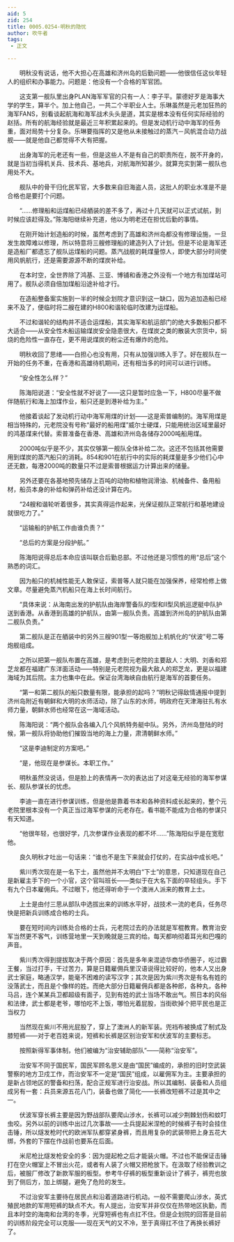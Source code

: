 ```yaml
---
aid: 5
zid: 254
title: 0005.0254-明秋的隐忧
author: 吹牛者
tags: 
 - 正文

---
```




　　明秋没有说话，他不大担心在高雄和济州岛的后勤问题——他很信任这伙年轻人的组织和办事能力。问题是：他没有一个合格的军官团。

　　这支第一舰队里出身PLAN海军军官的只有一人：李子平。蒙德好歹是海事大学的学生，算半个。加上他自己，一共二个半职业人士。乐琳虽然是元老加狂热的海军FANS，别看谈起航海和海军战术头头是道，其实是根本没有任何实际经验的赵括。所有的航海经验就是最近三年积累起来的。但是发动机行动中海军的任务重，面对局势十分复杂。乐琳要指挥的又是他从未接触过的蒸汽－风帆混合动力战舰——就是他自己都觉得不大有把握。

　　出身海军的元老还有一些，但是这些人不是有自己的职责所在，脱不开身的，就是当初当得机关兵、技术兵、基地兵，对航海所知甚少。就算充实到第一舰队也用处不大。

　　舰队中的骨干归化民军官，大多数来自旧海盗人员，这批人的职业水准是不是合格也是要打个问题。

　　“……修理船和运煤船已经舾装的差不多了，再过十几天就可以正式试航，到时候应该赶得及。”陈海阳继续补充道，他以为明老还在担忧后勤的事情。

　　在刚开始计划造船的时候，虽然考虑到了高雄和济州岛都没有修理设施，一旦发生故障难以修理，所以特意将三艘修理船的建造列入了计划。但是不论是海军还是造船厂都遗忘了舰队运煤船的问题。蒸汽战舰的耗煤量惊人，即使大部分时间使用风帆航行，还是需要源源不断的煤炭补给。

　　在本时空，全世界除了鸿基、三亚、博铺和香港之外没有一个地方有加煤站可用了。舰队必须自倍加煤船沿途补给才行。

　　在造船整备案实施到一半的时候企划院才意识到这一缺口，因为追加造船已经来不及了，便临时将二艘在建的H800和谐轮临时改建为运煤船。

　　不过和谐轮的结构并不适合运煤船，其实海军和航运部门的绝大多数船只都不大适合——从安全性木船运输煤炭安全隐患很大，在煤炭之类的散装大宗货中，焖烧的危险性一直存在，更不用说煤炭的粉尘还有爆炸的危险。

　　明秋收回了思绪——白担心也没有用，只有从加强训练入手了。好在舰队在一开始的任务不重，在香港和高雄待机期间，还有相当多的时间可以进行训练。

　　“安全性怎么样？”

　　陈海阳说道：“安全性就不好说了——这只是暂时应急一下，H800尽量不做伴随航行和海上加煤作业，船只还是到港补给为主。”

　　他接着谈起了发动机行动中海军用煤的计划——这是索普编制的。海军用煤是相当特殊的，元老院没有号称“最好的船用煤”威尔士硬煤，只能用统治区域里最好的鸿基煤来代替。索普准备在香港、高雄和济州岛各储存2000吨船用煤。

　　2000吨似乎是不少，其实仅够第一舰队全体补给二次。这还不包括其他需要用到煤炭的蒸汽船只的消耗。854和901在航行中的实际的耗煤量是多少他们心中还无数，每港2000吨的数量只不过是索普根据运力计算出来的储量。

　　另外还要在各基地预先储存上百吨的动物和植物润滑油、机械备件、备用船材，船员本身的补给和弹药补给还没计算在内。

　　“24艘和谐轮听着很多，其实真得运作起来，光保证舰队正常航行和基地建设就很吃力了。”

　　“运输船的护航工作由谁负责？”

　　“总后的方案是分段护航。”

　　陈海阳说得总后本命应该叫联合后勤总部。不过他还是习惯性的用“总后”这个熟悉的词汇。

　　因为船只的机械性能无人敢保证，索普等人就只能在加强保养，经常检修上做文章。尽量避免蒸汽机船只在海上长时间航行。

　　“具体来说：从海南出发的护航队由海岸警备队的I型和II型风帆巡逻艇中队护送到香港。从香港到高雄的护航队，由第一舰队负责。高雄到济州岛的护航队由第二舰队负责。”

　　第二舰队是正在舾装中的另外三艘901型一等炮舰加上机帆化的“伏波”号二等炮舰组成。

　　之所以把第一舰队布置在高雄，是考虑到元老院的主要敌人：大明、刘香和郑芝龙都在福建广东洋面活动——特别是元老院视为最大敌人的郑芝龙，更是以福建海域为其后院。主力也集中在此。保证台湾海峡自由航行是海军的首要任务。

　　“第一和第二舰队的船只数量有限，能承担的起吗？”明秋记得敌情通报中提到济州岛附近有朝鲜和大明的水师活动，除了山东的水师，明政府在天津海驻扎有水师力量，朝鲜水师也经常在这一海域活动。

　　陈海阳说：“两个舰队会各编入几个风帆特务艇中队。另外，济州岛登陆的时候，第一舰队将协助他们摧毁当地的海上力量，肃清朝鲜水师。”

　　“这是李迪制定的方案吧。”

　　“是，他现在是参谋长。本职工作。”

　　明秋虽然没说话，但是脸上的表情再一次的表达出了对这毫无经验的海军参谋长、舰队参谋长的忧虑。

　　李迪一直在进行参谋训练，但是他是靠着书本和各种资料成长起来的，整个元老院里根本没有一个真正当过海军参谋的元老存在。看书能不能成为合格的参谋只有天知道。

　　“他很年轻，也很好学，几次参谋作业表现的都不坏……”陈海阳似乎是在宽慰他。

　　良久明秋才吐出一句话来：“谁也不是生下来就会打仗的，在实战中成长吧。”

　　紫川秀次现在是一名下士，虽然他并不太明白“下士”的意思，只知道现在自己是新雇主手下的一个小官，这个官叫班长——类似于在大名下面的卒轻组头。手下有九个日本雇佣兵。不过眼下，他还得听命于一个澳洲人派来的教育上士。

　　上士是由付三思从部队中选拔出来的训练水平好，战技术一流的老兵，任务尽快是把新兵训练成合格的士兵。

　　要在短时间内训练处合格的士兵，元老院过去的办法就是军棍教育。教育治安军当然更不客气，训练营地里一天到晚就是三宾的给。每天都响彻着耳光和巴嘎的声音。

　　紫川秀次得到提拔取决于两个原因：首先是多年来混迹华商华侨圈子，吃过霸王餐，当过打手，干过苦力，算是日籍雇佣兵里汉语说得比较好的，他本人又出身武士家庭，略通汉学，能毫不困难的读写汉字；其次是因为紫川秀次是有名有姓的没落武士，而且是个像样的姓。而绝大部分日籍雇佣兵都是各种郎，各种丸，各种马吕，连个某某兵卫都超级有面子，见到有姓的武士当场不敢出气。照日本的风俗和法律，武士都是老爷，哪怕吃不上饭，哪怕光着屁股，当街砍掉个把平民也是正当权力

　　当然现在紫川不用光屁股了，穿上了澳洲人的新军装。兜裆布被换成了制式及膝短裤——对于老百姓来说，短裤和长裤是区别治安军和伏波军的主要标志。

　　按照新得军事体制，他们被编为“治安辅助部队”——简称“治安军”。

　　治安军不同于国民军，国民军顾名思义是由“国民”编成的，承担的旧时空武装警察的地方卫戍工作，而治安军不一定是“国民”组成，以雇佣军为主。主要承担的是新占领地区的警备和扫荡，配合正规军进行治安战。所以其编制、装备和人员组成另有一套：兵员来源五花八门，装备也做了简化——长裤改短裤不过是其中之一。

　　伏波军穿长裤主要是因为野战部队要爬山涉水，长裤可以减少荆棘划伤和蚊叮虫咬。另外以前的训练中出过几次事故——士兵提起米涅枪的时候裤子有时会挂住击锤，所以燧发枪时代的欧洲军队都穿紧身裤，而且用复杂的武装带把上身五花大绑，外套的下摆在作战前也要系在后面。

　　米尼枪比燧发枪安全的多：因为提起枪之后才能装火帽。不过也不能保证击锤打在空火帽室上不冒出火花，或者有人装了火帽又把枪放下。在汲取了经验教训之后，被服厂修改了新款军服的板型。参考牛仔裤的板型重新设计了裤子，裤兜也放到了侧后方，加上绑腿，避免了危险的发生。

　　不过治安军主要待在居民点和沿着道路进行机动。一般不需要爬山涉水，英式殖民地款的军用短裤的缺点不大。有人提出，治安军并非仅仅在热带地区执勤，而且本时空的海南和台湾的冬季，光穿短裤也有点扛不住。但是企划院的回答是目前的训练阶段完全可以克服——现在天气的又不冷，至于真得扛不住了再换长裤好了。


